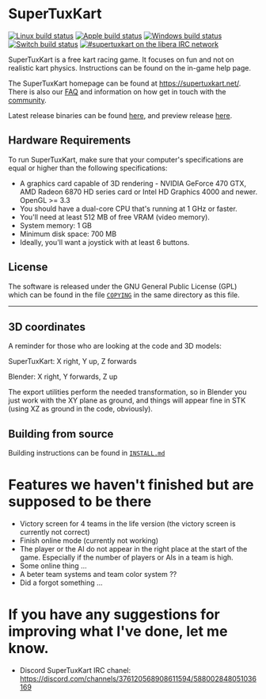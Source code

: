 # SuperTuxKart
[![Linux build status](https://github.com/supertuxkart/stk-code/actions/workflows/linux.yml/badge.svg)](https://github.com/supertuxkart/stk-code/actions/workflows/linux.yml)
[![Apple build status](https://github.com/supertuxkart/stk-code/actions/workflows/apple.yml/badge.svg)](https://github.com/supertuxkart/stk-code/actions/workflows/apple.yml)
[![Windows build status](https://github.com/supertuxkart/stk-code/actions/workflows/windows.yml/badge.svg)](https://github.com/supertuxkart/stk-code/actions/workflows/windows.yml)
[![Switch build status](https://github.com/supertuxkart/stk-code/actions/workflows/switch.yml/badge.svg)](https://github.com/supertuxkart/stk-code/actions/workflows/switch.yml)
[![#supertuxkart on the libera IRC network](https://img.shields.io/badge/libera-%23supertuxkart-brightgreen.svg)](https://web.libera.chat/?channels=#supertuxkart)

SuperTuxKart is a free kart racing game. It focuses on fun and not on realistic kart physics. Instructions can be found on the in-game help page.

The SuperTuxKart homepage can be found at <https://supertuxkart.net/>. There is also our [FAQ](https://supertuxkart.net/FAQ) and information on how get in touch with the [community](https://supertuxkart.net/Community).

Latest release binaries can be found [here](https://github.com/supertuxkart/stk-code/releases/latest), and preview release [here](https://github.com/supertuxkart/stk-code/releases/preview).

## Hardware Requirements
To run SuperTuxKart, make sure that your computer's specifications are equal or higher than the following specifications:

* A graphics card capable of 3D rendering - NVIDIA GeForce 470 GTX, AMD Radeon 6870 HD series card or Intel HD Graphics 4000 and newer. OpenGL >= 3.3
* You should have a dual-core CPU that's running at 1 GHz or faster.
* You'll need at least 512 MB of free VRAM (video memory).
* System memory: 1 GB
* Minimum disk space: 700 MB
* Ideally, you'll want a joystick with at least 6 buttons.

## License
The software is released under the GNU General Public License (GPL) which can be found in the file [`COPYING`](/COPYING) in the same directory as this file.

---

## 3D coordinates
A reminder for those who are looking at the code and 3D models:

SuperTuxKart: X right, Y up, Z forwards

Blender: X right, Y forwards, Z up

The export utilities  perform the needed transformation, so in Blender you just work with the XY plane as ground, and things will appear fine in STK (using XZ as ground in the code, obviously).

## Building from source

Building instructions can be found in [`INSTALL.md`](/INSTALL.md)


# Features we haven't finished but are supposed to be there
- Victory screen for 4 teams in the life version (the victory screen is currently not correct)
- Finish online mode (currently not working)
- The player or the AI do not appear in the right place at the start of the game.
  Especially if the number of players or AIs in a team is high.
- Some online thing ...
- A beter team systems and team color system ??
- Did a forgot something ...

# If you have any suggestions for improving what I've done, let me know.
- Discord SuperTuxKart IRC chanel:  https://discord.com/channels/376120568908611594/588002848051036169

